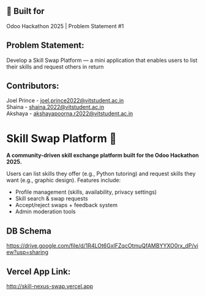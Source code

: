 ## 📌 Built for  
Odoo Hackathon 2025 | Problem Statement #1  

## Problem Statement:
Develop a Skill Swap Platform — a mini application that enables users to list their skills and request others in return

## Contributors:  
Joel Prince - joel.prince2022@vitstudent.ac.in  
Shaina - shaina.2022@vitstudent.ac.in  
Akshaya - akshayapoorna.r2022@vitstudent.ac.in

# Skill Swap Platform 🔄  
**A community-driven skill exchange platform built for the Odoo Hackathon 2025.**  

Users can list skills they offer (e.g., Python tutoring) and request skills they want (e.g., graphic design). Features include:  
- Profile management (skills, availability, privacy settings)  
- Skill search & swap requests  
- Accept/reject swaps + feedback system  
- Admin moderation tools  

## DB Schema
https://drive.google.com/file/d/1R4LOt6GxIFZqcOtmuQfAMBYYXO0rx_dP/view?usp=sharing 

## Vercel App Link:
http://skill-nexus-swap.vercel.app

